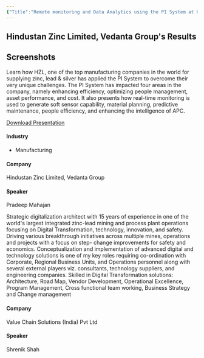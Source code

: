```yaml
---
{"Title":"Remote monitoring and Data Analytics using the PI System at HZL","Year":2021,"Industry":"Manufacturing","URL":"https://resources.osisoft.com/presentations/remote-monitoring-and-data-analytics-using-the-pi-system-at-hzl/","PDF":"https://cdn.osisoft.com/osi/presentations/2021-aveva-pi-world/UC21NA-D2MM070-Vendanta-Mahajan-IOT-opportunities-with-industry.pdf","Company":"Hindustan Zinc Limited, Vedanta Group","Keywords":["Zinc","Grinding"],"dg-publish":true,"permalink":"/aveva/customer-stories/2021/2021-hindustan-zinc-limited-vedanta-group-remote-monitoring-and-data-analytics-using-the-pi-system-at-hzl/","dgPassFrontmatter":true}
---
```


## Hindustan Zinc Limited, Vedanta Group's Results

## Screenshots

Learn how HZL, one of the top manufacturing companies in the world for supplying zinc, lead & silver has applied the PI System to overcome their very unique challenges. The PI System has impacted four areas in the company, namely enhancing efficiency, optimizing people management, asset performance, and cost. It also presents how real-time monitoring is used to generate soft sensor capability, material planning, predictive maintenance, people efficiency, and enhancing the intelligence of APC.

[Download Presentation](https://cdn.osisoft.com/osi/presentations/2021-aveva-pi-world/UC21NA-D2MM070-Vendanta-Mahajan-IOT-opportunities-with-industry.pdf)

#### Industry

- Manufacturing

#### Company

Hindustan Zinc Limited, Vedanta Group

#### Speaker

Pradeep Mahajan

Strategic digitalization architect with 15 years of experience in one of the world's largest integrated zinc-lead mining and process plant operations focusing on Digital Transformation, technology, innovation, and safety. Driving various breakthrough initiatives across multiple mines, operations and projects with a focus on step- change improvements for safety and economics. Conceptualization and implementation of advanced digital and technology solutions is one of my key roles requiring co-ordination with Corporate, Regional Business Units, and Operations personnel along with several external players viz. consultants, technology suppliers, and engineering companies. Skilled in Digital Transformation solutions: Architecture, Road Map, Vendor Development, Operational Excellence, Program Management, Cross functional team working, Business Strategy and Change management

#### Company

Value Chain Solutions (India) Pvt Ltd

#### Speaker

Shrenik Shah